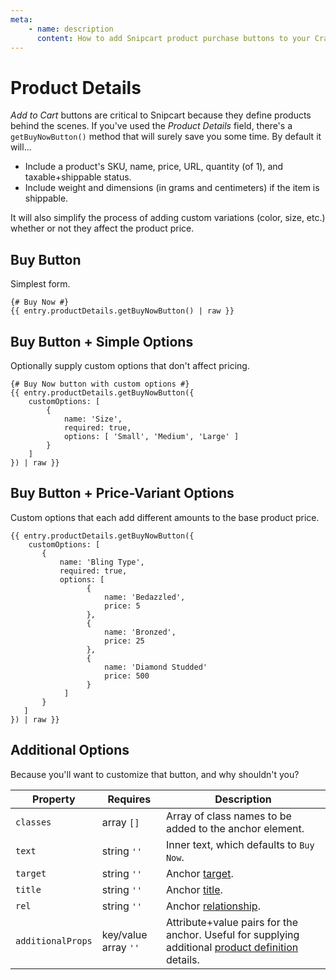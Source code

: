 ```yaml
---
meta:
    - name: description
      content: How to add Snipcart product purchase buttons to your Craft CMS frontend.
---
```


# Product Details

_Add to Cart_ buttons are critical to Snipcart because they define products behind the scenes. If you've used the _Product Details_ field, there's a `getBuyNowButton()` method that will surely save you some time. By default it will...

-   Include a product's SKU, name, price, URL, quantity (of 1), and taxable+shippable status.
-   Include weight and dimensions (in grams and centimeters) if the item is shippable.

It will also simplify the process of adding custom variations (color, size, etc.) whether or not they affect the product price.

## Buy Button

Simplest form.

```twig
{# Buy Now #}
{{ entry.productDetails.getBuyNowButton() | raw }}
```

## Buy Button + Simple Options

Optionally supply custom options that don't affect pricing.

```twig
{# Buy Now button with custom options #}
{{ entry.productDetails.getBuyNowButton({
    customOptions: [
        {
            name: 'Size',
            required: true,
            options: [ 'Small', 'Medium', 'Large' ]
        }
    ]
}) | raw }}
```

## Buy Button + Price-Variant Options

Custom options that each add different amounts to the base product price.

```twig
{{ entry.productDetails.getBuyNowButton({
    customOptions: [
       {
           name: 'Bling Type',
           required: true,
           options: [
                 {
                     name: 'Bedazzled',
                     price: 5
                 },
                 {
                     name: 'Bronzed',
                     price: 25
                 },
                 {
                     name: 'Diamond Studded'
                     price: 500
                 }
            ]
       }
   ]
}) | raw }}
```

## Additional Options

Because you'll want to customize that button, and why shouldn't you?

| Property          | Requires             | Description                                                                                                                                                     |
| ----------------- | -------------------- | --------------------------------------------------------------------------------------------------------------------------------------------------------------- |
| `classes`         | array `[]`           | Array of class names to be added to the anchor element.                                                                                                         |
| `text`            | string `''`          | Inner text, which defaults to `Buy Now`.                                                                                                                        |
| `target`          | string `''`          | Anchor [target](https://www.w3schools.com/TAGs/att_a_target.asp).                                                                                               |
| `title`           | string `''`          | Anchor [title](https://www.w3schools.com/tags/att_title.asp).                                                                                                   |
| `rel`             | string `''`          | Anchor [relationship](https://www.w3schools.com/TAGs/att_a_rel.asp).                                                                                            |
| `additionalProps` | key/value array `''` | Attribute+value pairs for the anchor. Useful for supplying additional [product definition](https://docs.snipcart.com/configuration/product-definition) details. |

